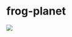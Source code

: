 # frog-planet
<img src="https://pa1.narvii.com/7272/b4b0b7f0e4a7e73bac02b7ae903a95be0e3942a1r1-480-480_hq.gif">

